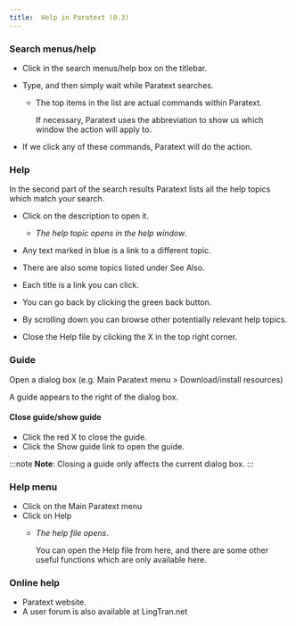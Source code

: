 ```yaml
---
title:  Help in Paratext (0.3)
---
```

### Search menus/help

- Click in the search menus/help box on the titlebar.
- Type, and then simply wait while Paratext searches.  
  - The top items in the list are actual commands within Paratext.

    If necessary, Paratext uses the abbreviation to show us which window the action will apply to.

- If we click any of these commands, Paratext will do the action.

### Help

In the second part of the search results Paratext lists all the help topics which match your search.

- Click on the description to open it.
  - *The help topic opens in the help window*.

- Any text marked in blue is a link to a different topic.
- There are also some topics listed under See Also.
- Each title is a link you can click.
- You can go back by clicking the green back button.
- By scrolling down you can browse other potentially relevant help topics.
- Close the Help file by clicking the X in the top right corner.

### Guide

Open a dialog box (e.g. Main Paratext menu \> Download/install resources)

A guide appears to the right of the dialog box.

#### Close guide/show guide

- Click the red X to close the guide.
- Click the Show guide link to open the guide.

:::note
**Note**: Closing a guide only affects the current dialog box.
:::

### Help menu

- Click on the Main Paratext menu
- Click on Help  
  - *The help file opens*.

    You can open the Help file from here, and there are some other useful functions which are only available here.

### Online help

- Paratext website.
- A user forum is also available at LingTran.net
